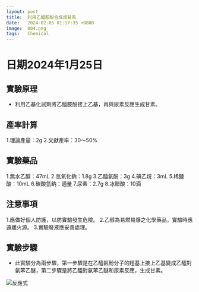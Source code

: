 ```yaml
---
layout: post
title:  利用乙醯胺酚合成成甘素
date:   2024-02-05 01:17:35 +0800
image:  004.png
tags:   Chemical
---
```

# 日期2024年1月25日 

## 實驗原理
- 利用乙基化試劑將乙醯胺酚接上乙基，再與尿素反應生成甘素。

## 產率計算
1.理論產量：2g
2.文獻產率：30～50%

## 實驗藥品
1.無水乙醇：47mL
2.氫氧化鈉：1.8g
3.乙醯氨酚：3g
4.碘乙烷：3mL
5.稀鹽酸：10mL
6.碳酸氫鈉：適量
7.尿素：2.7g
8.冰醋酸：10滴

## 注意事項
1.應做好個人防護，以防實驗發生危險。
2.乙醇為易燃易爆之化學藥品，實驗時應遠離火源。
3.實驗廢液應妥善處理。

## 實驗步驟
- 此實驗分為兩步驟，第一步驟是在乙醯氨酚分子的羥基上接上乙基變成乙醯對氨苯乙醚，第二步驟是將乙醯對氨苯乙醚和尿素反應，生成甘素。

![反應式]("C:\Users\garvi\mosquitolai.github.io\images\006.png") 


